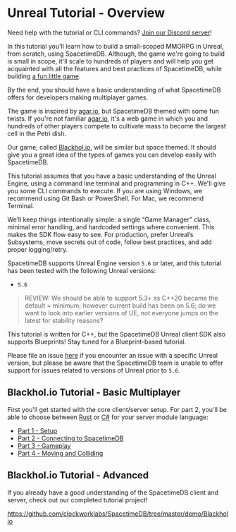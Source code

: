 # Unreal Tutorial - Overview

Need help with the tutorial or CLI commands? [Join our Discord server](https://discord.gg/spacetimedb)!

In this tutorial you'll learn how to build a small-scoped MMORPG in Unreal, from scratch, using SpacetimeDB. Although, the game we're going to build is small in scope, it'll scale to hundreds of players and will help you get acquainted with all the features and best practices of SpacetimeDB, while building [a fun little game](https://github.com/ClockworkLabs/Blackholio).

By the end, you should have a basic understanding of what SpacetimeDB offers for developers making multiplayer games. 

The game is inspired by [agar.io](https://agar.io), but SpacetimeDB themed with some fun twists. If you're not familiar [agar.io](https://agar.io), it's a web game in which you and hundreds of other players compete to cultivate mass to become the largest cell in the Petri dish.

Our game, called [Blackhol.io](https://github.com/clockworklabs/SpacetimeDB/tree/master/demo/Blackholio), will be similar but space themed. It should give you a great idea of the types of games you can develop easily with SpacetimeDB.

This tutorial assumes that you have a basic understanding of the Unreal Engine, using a command line terminal and programming in C++. We'll give you some CLI commands to execute. If you are using Windows, we recommend using Git Bash or PowerShell. For Mac, we recommend Terminal.

We’ll keep things intentionally simple: a single “Game Manager” class, minimal error handling, and hardcoded settings where convenient. This makes the SDK flow easy to see. For production, prefer Unreal’s Subsystems, move secrets out of code, follow best practices, and add proper logging/retry.

SpacetimeDB supports Unreal Engine version `5.6` or later, and this tutorial has been tested with the following Unreal versions:
- `5.6`
> REVIEW: We should be able to support 5.3+ as C++20 became the default + minimum; however current build has been on 5.6; do we want to look into earlier versions of UE, not everyone jumps on the latest for stability reasons?

This tutorial is written for C++, but the SpacetimeDB Unreal client SDK also supports Blueprints! Stay tuned for a Blueprint-based tutorial.

Please file an issue [here](https://github.com/clockworklabs/SpacetimeDB/issues) if you encounter an issue with a specific Unreal version, but please be aware that the SpacetimeDB team is unable to offer support for issues related to versions of Unreal prior to `5.6`.

## Blackhol.io Tutorial - Basic Multiplayer

First you'll get started with the core client/server setup. For part 2, you'll be able to choose between [Rust](/docs/modules/rust) or [C#](/docs/modules/c-sharp) for your server module language:

- [Part 1 - Setup](/docs/unreal/part-1)
- [Part 2 - Connecting to SpacetimeDB](/docs/unreal/part-2)
- [Part 3 - Gameplay](/docs/unreal/part-3)
- [Part 4 - Moving and Colliding](/docs/unreal/part-4)

## Blackhol.io Tutorial - Advanced

If you already have a good understanding of the SpacetimeDB client and server, check out our completed tutorial project!

https://github.com/clockworklabs/SpacetimeDB/tree/master/demo/Blackholio
